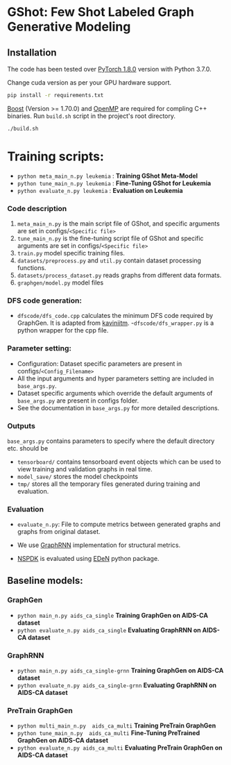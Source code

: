 # GShot: Few Shot Labeled Graph Generative Modeling


## Installation
The code has been tested over [PyTorch 1.8.0](https://pytorch.org/) version with Python 3.7.0.

Change cuda version as per your GPU hardware support.

```bash
pip install -r requirements.txt
```

[Boost](https://www.boost.org/) (Version >= 1.70.0) and [OpenMP](https://www.openmp.org/) are required for compling C++ binaries. Run `build.sh` script in the project's root directory.

```bash
./build.sh
```

# Training scripts:
* `python meta_main_n.py leukemia`   :  **Training GShot Meta-Model** 
* `python tune_main_n.py leukemia`   :  **Fine-Tuning GShot for Leukemia** 
* `python evaluate_n.py leukemia`   :  **Evaluation on Leukemia** 


### Code description

1. `meta_main_n.py` is the main script file of GShot, and specific arguments are set in configs/`<Specific file>`
2. `tune_main_n.py` is the fine-tuning script file of GShot and specific arguments are set in configs/`<Specific file>`
3. `train.py` model specific training files.
4. `datasets/preprocess.py` and `util.py` contain dataset processing functions.
5. `datasets/process_dataset.py` reads graphs from different data formats.
6. `graphgen/model.py` model files


### DFS code generation:

- `dfscode/dfs_code.cpp` calculates the minimum DFS code required by GraphGen. It is adapted from [kaviniitm](https://github.com/kaviniitm/DFSCode).
-`dfscode/dfs_wrapper.py` is a python wrapper for the cpp file.



### Parameter setting:
- Configuration: Dataset specific parameters are present in configs/`<Config_Filename>`
- All the input arguments and hyper parameters setting are included in `base_args.py`.
- Dataset specific arguments which override the default arguments of `base_args.py` are present in configs folder.
- See the documentation in `base_args.py` for more detailed descriptions.

### Outputs
`base_args.py` contains parameters to specify where the default directory etc. should be

- `tensorboard/` contains tensorboard event objects which can be used to view training and validation graphs in real time.
- `model_save/` stores the model checkpoints
- `tmp/` stores all the temporary files generated during training and evaluation.

### Evaluation

- `evaluate_n.py`:  File to compute metrics between generated graphs and graphs from original dataset.

- We use [GraphRNN](https://github.com/snap-stanford/GraphRNN) implementation for structural metrics.
- [NSPDK](https://dtai.cs.kuleuven.be/software/nspdk) is evaluated using [EDeN](https://github.com/fabriziocosta/EDeN) python package.



## Baseline models:

### GraphGen 
- `python main_n.py aids_ca_single`  **Training GraphGen on AIDS-CA dataset** 
- `python evaluate_n.py aids_ca_single`  **Evaluating GraphRNN on AIDS-CA dataset** 


### GraphRNN
- `python main_n.py aids_ca_single-grnn`  **Training GraphGen on AIDS-CA dataset** 
- `python evaluate_n.py aids_ca_single-grnn`  **Evaluating GraphRNN on AIDS-CA dataset** 


### PreTrain GraphGen
- `python multi_main_n.py  aids_ca_multi`  **Training PreTrain GraphGen** 
- `python tune_main_n.py  aids_ca_multi`  **Fine-Tuning PreTrained GraphGen on AIDS-CA dataset** 
- `python evaluate_n.py aids_ca_multi`  **Evaluating  PreTrain GraphGen on AIDS-CA dataset** 






